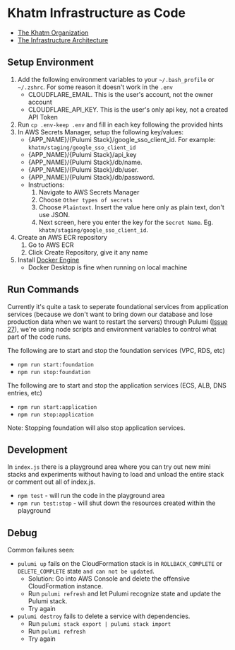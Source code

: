 # Khatm Infrastructure as Code

- [The Khatm Organization](https://khatm.org/)
- [The Infrastructure Architecture](https://github.com/khatm-org/khatm-infrastructure/wiki/Architecture)

## Setup Environment
1. Add the following environment variables to your `~/.bash_profile` or `~/.zshrc`. For some reason it doesn't work in the `.env`
    - CLOUDFLARE_EMAIL. This is the user's account, not the owner account
    - CLOUDFLARE_API_KEY. This is the user's only api key, not a created API Token
1. Run `cp .env-keep .env` and fill in each key following the provided hints
1. In AWS Secrets Manager, setup the following key/values:
    - {APP_NAME}/{Pulumi Stack}/google_sso_client_id. For example: `khatm/staging/google_sso_client_id`
    - {APP_NAME}/{Pulumi Stack}/api_key
    - {APP_NAME}/{Pulumi Stack}/db/name.
    - {APP_NAME}/{Pulumi Stack}/db/user.
    - {APP_NAME}/{Pulumi Stack}/db/password.
    - Instructions:
        1. Navigate to AWS Secrets Manager
        1. Choose `Other types of secrets`
        1. Choose `Plaintext`. Insert the value here only as plain text, don't use JSON.
        1. Next screen, here you enter the key for the `Secret Name`. Eg. `khatm/staging/google_sso_client_id`.
1. Create an AWS ECR repository
    1. Go to AWS ECR
    1. Click Create Repository, give it any name
1. Install [Docker Engine](https://docs.docker.com/get-docker/)
    - Docker Desktop is fine when running on local machine

## Run Commands

Currently it's quite a task to seperate foundational services from application services (because we don't want to bring down our database and lose production data when we want to restart the servers) through Pulumi ([Issue 27](https://github.com/khatm-org/khatm-infrastructure/issues/27)), we're using node scripts and environment variables to control what part of the code runs.

The following are to start and stop the foundation services (VPC, RDS, etc)
- `npm run start:foundation`
- `npm run stop:foundation`

The following are to start and stop the application services (ECS, ALB, DNS entries, etc)
- `npm run start:application`
- `npm run stop:application`

Note: Stopping foundation will also stop application services.

## Development

In `index.js` there is a playground area where you can try out new mini stacks and experiments without having to load and unload the entire stack or comment out all of index.js.

- `npm test` - will run the code in the playground area
- `npm run test:stop` - will shut down the resources created within the playground

## Debug

Common failures seen:
- `pulumi up` fails on the CloudFormation stack is in `ROLLBACK_COMPLETE` or `DELETE_COMPLETE` state `and can not be updated`.
    - Solution: Go into AWS Console and delete the offensive CloudFormation instance.
    - Run `pulumi refresh` and let Pulumi recognize state and update the Pulumi stack.
    - Try again
- `pulumi destroy` fails to delete a service with dependencies.
    - Run `pulumi stack export | pulumi stack import`
    - Run `pulumi refresh`
    - Try again

